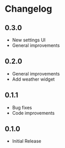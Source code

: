 # Changelog

## 0.3.0

- New settings UI
- General improvements

## 0.2.0

- General improvements
- Add weather widget

## 0.1.1

- Bug fixes
- Code improvements

## 0.1.0

- Initial Release
